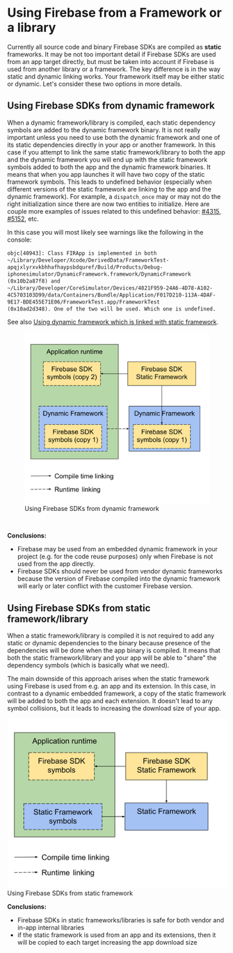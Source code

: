 # Using Firebase from a Framework or a library

Currently all source code and binary Firebase SDKs are compiled as **static**
frameworks. It may be not too important detail if Firebase SDKs are used from an
app target directly, but must be taken into account if Firebase is used from
another library or a framework. The key difference is in the way static and
dynamic linking works. Your framework itself may be either static or dynamic.
Let's consider these two options in more details.

## Using Firebase SDKs from dynamic framework

When a dynamic framework/library is compiled, each static dependency symbols are
added to the dynamic framework binary. It is not really important unless you
need to use both the dynamic framework and one of its static dependencies
directly in your app or another framework. In this case if you attempt to link
the same static framework/library to both the app and the dynamic framework you
will end up with the static framework symbols added to both the app and the
dynamic framework binaries. It means that when you app launches it will have two
copy of the static framework symbols. This leads to undefined behavior
(especially when different versions of the static framework are linking to the
app and the dynamic framework). For example, a `dispatch_once` may or may not do
the right initialization since there are now two entities to initialize. Here
are couple more examples of issues related to this undefined behavior:
[#4315](https://github.com/firebase/firebase-ios-sdk/issues/4315),
[#5152](https://github.com/firebase/firebase-ios-sdk/issues/4315), etc.

In this case you will most likely see warnings like the following in the
console:

```text
objc[40943]: Class FIRApp is implemented in both
~/Library/Developer/Xcode/DerivedData/FrameworkTest-apqjxlyrxvkbhhafhaypsbdquref/Build/Products/Debug-iphonesimulator/DynamicFramework.framework/DynamicFramework
(0x10b2a87f8) and
~/Library/Developer/CoreSimulator/Devices/4821F959-24A6-4D78-A102-4C5703103D99/data/Containers/Bundle/Application/F017D210-113A-4DAF-9E17-BDE455E71E06/FrameworkTest.app/FrameworkTest
(0x10ad2d348). One of the two will be used. Which one is undefined.
```

See also
[Using dynamic framework which is linked with static framework](https://forums.developer.apple.com/thread/105062#319818).

<figure>
<img src="./resources/firebase_from_dynamic_framework.svg" width=500/>
<figcaption>Using Firebase SDKs from dynamic framework</figcaption>
</figure>
<br/>

**Conclusions:**

-   Firebase may be used from an embedded dynamic framework in your project
    (e.g. for the code reuse purposes) only when Firebase is not used from the
    app directly.
-   Firebase SDKs should never be used from vendor dynamic frameworks because
    the version of Firebase compiled into the dynamic framework will early or
    later conflict with the customer Firebase version.

## Using Firebase SDKs from static framework/library

When a static framework/library is compiled it is not required to add any static
or dynamic dependencies to the binary because presence of the dependencies will
be done when the app binary is compiled. It means that both the static
framework/library and your app will be able to "share" the dependency symbols
(which is basically what we need).

The main downside of this approach arises when the static framework using
Firebase is used from e.g. an app and its extension. In this case, in contrast
to a dynamic embedded framework, a copy of the static framework will be added to
both the app and each extension. It doesn't lead to any symbol collisions, but
it leads to increasing the download size of your app.

<img src="./resources/firebase_from_static_framework.svg" width=700>Using Firebase SDKs from static framework</img>

**Conclusions:**

-   Firebase SDKs in static frameworks/libraries is safe for both vendor and
    in-app internal libraries
-   if the static framework is used from an app and its extensions, then it will
    be copied to each target increasing the app download size
